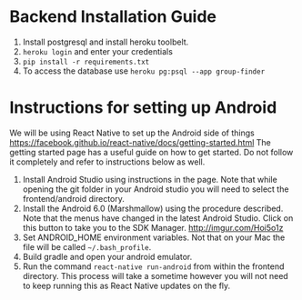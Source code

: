 # Backend Installation Guide

1. Install postgresql and install heroku toolbelt. 
2. `heroku login` and enter your credentials
3. `pip install -r requirements.txt`
4. To access the database use `heroku pg:psql --app group-finder`


# Instructions for setting up Android

We will be using React Native to set up the Android side of things
https://facebook.github.io/react-native/docs/getting-started.html
The getting started page has a useful guide on how to get started.
Do not follow it completely and refer to instructions below as well.

1. Install Android Studio using instructions in the page. Note that while opening the git folder in your Android studio you will need to select the frontend/android directory.
2. Install the Android 6.0 (Marshmallow) using the procedure described. Note that the menus have changed in the latest Android Studio. Click on this button to take you to the SDK Manager. http://imgur.com/Hoi5o1z
3. Set ANDROID_HOME environment variables. Not that on your Mac the file will be called `~/.bash_profile`.
4. Build gradle and open your android emulator.
5. Run the command `react-native run-android` from within the frontend directory. This process will take a sometime however you will not need to keep running this as React Native updates on the fly.
